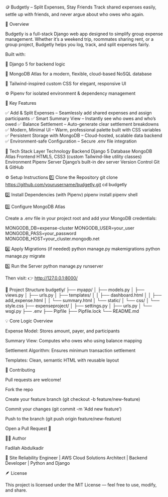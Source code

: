 🪙 Budgetly – Split Expenses, Stay Friends
Track shared expenses easily, settle up with friends, and never argue about who owes who again.

🌟 Overview

Budgetly is a full-stack Django web app designed to simplify group expense management. Whether it’s a weekend trip, roommates sharing rent, or a group project, Budgetly helps you log, track, and split expenses fairly.

Built with:

🐍 Django 5 for backend logic

🍃 MongoDB Atlas for a modern, flexible, cloud-based NoSQL database

🎨 Tailwind-inspired custom CSS for elegant, responsive UI

⚙️ Pipenv for isolated environment & dependency management

🚀 Key Features

✅ Add & Split Expenses – Seamlessly add shared expenses and assign participants
✅ Smart Summary View – Instantly see who owes and who’s owed
✅ Balance Settlement – Auto-generate clear settlement breakdowns
✅ Modern, Minimal UI – Warm, professional palette built with CSS variables
✅ Persistent Storage with MongoDB – Cloud-hosted, scalable data backend
✅ Environment-safe Configuration – Secure .env file integration

🧠 Tech Stack
Layer	Technology
Backend	Django 5
Database	MongoDB Atlas
Frontend	HTML5, CSS3 (custom Tailwind-like utility classes)
Environment	Pipenv
Server	Django’s built-in dev server
Version Control	Git & GitHub

⚙️ Setup Instructions
1️⃣ Clone the Repository
git clone https://github.com/yourusername/budgetly.git
cd budgetly

2️⃣ Install Dependencies (with Pipenv)
pipenv install
pipenv shell

3️⃣ Configure MongoDB Atlas

Create a .env file in your project root and add your MongoDB credentials:

MONGODB_DB=expense-cluster
MONGODB_USER=your_user
MONGODB_PASS=your_password
MONGODB_HOST=your_cluster.mongodb.net

4️⃣ Apply Migrations (if needed)
python manage.py makemigrations
python manage.py migrate

5️⃣ Run the Server
python manage.py runserver


Then visit:
👉 http://127.0.0.1:8000/

📁 Project Structure
budgetly/
├── myapp/
│   ├── models.py
│   ├── views.py
│   ├── urls.py
│   ├── templates/
│   │   ├── dashboard.html
│   │   ├── add_expense.html
│   │   └── summary.html
│   └── static/
│       └── css/
│           └── style.css
├── expenseproject/
│   ├── settings.py
│   ├── urls.py
│   └── wsgi.py
├── .env
├── Pipfile
├── Pipfile.lock
└── README.md

💡 Core Logic Overview

Expense Model: Stores amount, payer, and participants

Summary View: Computes who owes who using balance mapping

Settlement Algorithm: Ensures minimum transaction settlement

Templates: Clean, semantic HTML with reusable layout


🤝 Contributing

Pull requests are welcome!

Fork the repo

Create your feature branch (git checkout -b feature/new-feature)

Commit your changes (git commit -m 'Add new feature')

Push to the branch (git push origin feature/new-feature)

Open a Pull Request 🚀

🧑‍💻 Author

Fadilah Abdulkadir

💼 Site Reliability Engineer | AWS Cloud Solutions Architect | Backend Developer | Python and Django


🪶 License

This project is licensed under the MIT License — feel free to use, modify, and share.
